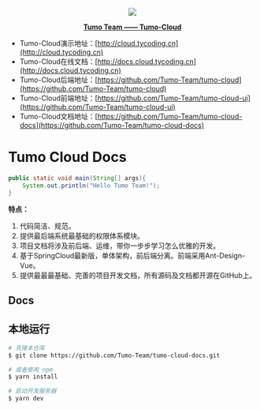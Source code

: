 <p align="center">
    <img src="http://cdn.tycoding.cn/MIK-WxRzP9.png" />
</p>
<p align="center">
    <a href="https://github.com/Tumo-Team" target="_blank">
        <strong>Tumo Team —— Tumo-Cloud</strong>
    </a>
</p>


- Tumo-Cloud演示地址：[http://cloud.tycoding.cn](http://cloud.tycoding.cn)
- Tumo-Cloud在线文档：[http://docs.cloud.tycoding.cn](http://docs.cloud.tycoding.cn)
- Tumo-Cloud后端地址：[https://github.com/Tumo-Team/tumo-cloud](https://github.com/Tumo-Team/tumo-cloud)
- Tumo-Cloud前端地址：[https://github.com/Tumo-Team/tumo-cloud-ui](https://github.com/Tumo-Team/tumo-cloud-ui)
- Tumo-Cloud文档地址：[https://github.com/Tumo-Team/tumo-cloud-docs](https://github.com/Tumo-Team/tumo-cloud-docs)


# Tumo Cloud Docs

```java
public static void main(String[] args){
    System.out.println("Hello Tumo Team!");
}
```

**特点：**

1. 代码简洁、规范。
2. 提供最后端系统最基础的权限体系模块。
3. 项目文档将涉及前后端、运维，带你一步步学习怎么优雅的开发。
4. 基于SpringCloud最新版，单体架构，前后端分离。前端采用Ant-Design-Vue。
5. 提供最最最基础、完善的项目开发文档，所有源码及文档都开源在GitHub上。

## Docs

## 本地运行

```bash
# 克隆本仓库
$ git clone https://github.com/Tumo-Team/tumo-cloud-docs.git

# 或者使用 npm
$ yarn install

# 启动开发服务器
$ yarn dev
```
